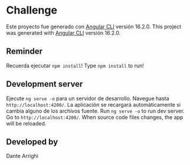 # Challenge

Este proyecto fue generado con [Angular CLI](https://github.com/angular/angular-cli) versión 16.2.0.
This project was generated with [Angular CLI](https://github.com/angular/angular-cli) versión 16.2.0.

## Reminder
Recuerda ejecutar `npm install`!
Type `npm install` to run!

## Development server
Ejecute `ng serve -o` para un servidor de desarrollo. Navegue hasta `http://localhost:4200/`. La aplicación se recargará automáticamente si cambia alguno de los archivos fuente.
Run `ng serve -o` to run dev server. Go to `http://localhost:4200/`. When source code files changes, the app will be reloaded.

## Developed by
Dante Arrighi


